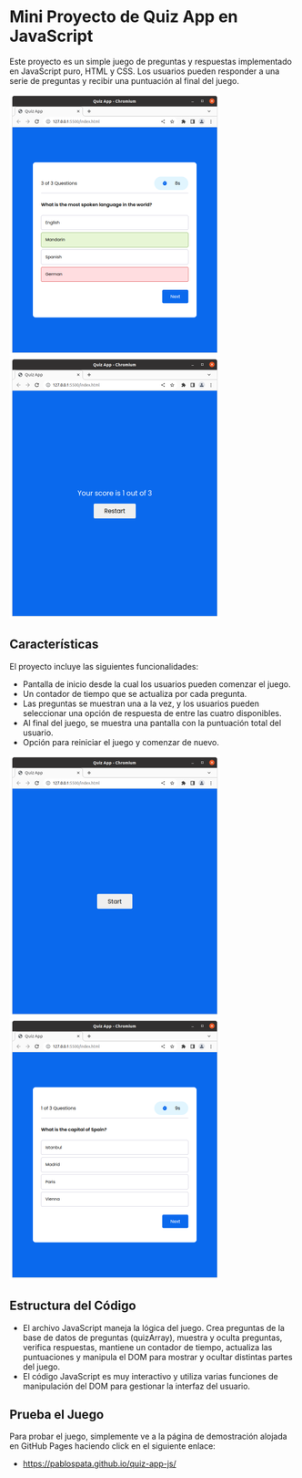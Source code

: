# Mini Proyecto de Quiz App en JavaScript

Este proyecto es un simple juego de preguntas y respuestas implementado en JavaScript puro, HTML y CSS. Los usuarios pueden responder a una serie de preguntas y recibir una puntuación al final del juego.

![Muestra](./assets/img1.png)
![Muestra](./assets/img4.png)

## Características

El proyecto incluye las siguientes funcionalidades:

- Pantalla de inicio desde la cual los usuarios pueden comenzar el juego.
- Un contador de tiempo que se actualiza por cada pregunta.
- Las preguntas se muestran una a la vez, y los usuarios pueden seleccionar una opción de respuesta de entre las cuatro disponibles.
- Al final del juego, se muestra una pantalla con la puntuación total del usuario.
- Opción para reiniciar el juego y comenzar de nuevo.

![Muestra](./assets/img2.png)
![Muestra](./assets/img3.png)



## Estructura del Código

- El archivo JavaScript maneja la lógica del juego. Crea preguntas de la base de datos de preguntas (quizArray), muestra y oculta preguntas, verifica respuestas, mantiene un contador de tiempo, actualiza las puntuaciones y manipula el DOM para mostrar y ocultar distintas partes del juego.
- El código JavaScript es muy interactivo y utiliza varias funciones de manipulación del DOM para gestionar la interfaz del usuario.

## Prueba el Juego

Para probar el juego, simplemente ve a la página de demostración alojada en GitHub Pages haciendo click en el siguiente enlace:

* https://pablospata.github.io/quiz-app-js/